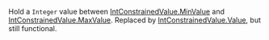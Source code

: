 Hold a `Integer` value between [IntConstrainedValue.MinValue](https://developer.roblox.com/en-us/api-reference/property/IntConstrainedValue/MinValue) and [IntConstrainedValue.MaxValue](https://developer.roblox.com/en-us/api-reference/property/IntConstrainedValue/MaxValue). Replaced by [IntConstrainedValue.Value](https://developer.roblox.com/en-us/api-reference/property/IntConstrainedValue/Value), but still functional.